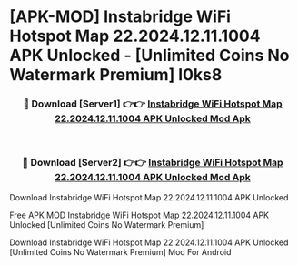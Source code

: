 # [APK-MOD] Instabridge  WiFi Hotspot Map 22.2024.12.11.1004 APK Unlocked - [Unlimited Coins No Watermark Premium] l0ks8



<div align="center">
<h3>🔴 Download [Server1] 👉👉 <a href="https://momento.my/?title=Instabridge__WiFi_Hotspot_Map_22.2024.12.11.1004_APK_Unlocked">Instabridge  WiFi Hotspot Map 22.2024.12.11.1004 APK Unlocked Mod Apk</a></h3><br>

<h3>🔴 Download [Server2] 👉👉 <a href="https://momento.my/?title=Instabridge__WiFi_Hotspot_Map_22.2024.12.11.1004_APK_Unlocked">Instabridge  WiFi Hotspot Map 22.2024.12.11.1004 APK Unlocked Mod Apk</a></h3>
</div>



Download Instabridge  WiFi Hotspot Map 22.2024.12.11.1004 APK Unlocked 

Free APK MOD Instabridge  WiFi Hotspot Map 22.2024.12.11.1004 APK Unlocked [Unlimited Coins No Watermark Premium]

Download Instabridge  WiFi Hotspot Map 22.2024.12.11.1004 APK Unlocked [Unlimited Coins No Watermark Premium] Mod For Android
